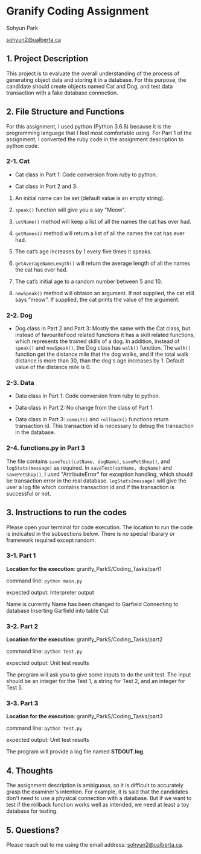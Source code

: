 # Granify Coding Assignment

Sohyun Park

sohyun2@ualberta.ca

## 1. Project Description
This project is to evaluate the overall understanding of the process of generating object data and storing it in a database. For this purpose, the candidate should create objects named Cat and Dog, and test data transaction with a fake database connection.

## 2. File Structure and Functions
For this assignment, I used python (Python 3.6.8) because it is the programming language that I feel most comfortable using. For Part 1 of the assignment, I converted the ruby code in the assignment description to python code.

### 2-1. Cat

* Cat class in Part 1: Code conversion from ruby to python.

* Cat class in Part 2 and 3: 

1. An initial name can be set (default value is an empty string).

2. `speak()` function will give you a say "Meow".

3. `setName()` method will keep a list of all the names the cat has ever had.

4. `getNames()` method will return a list of all the names the cat has ever had.

5. The cat’s age increases by 1 every five times it speaks.

6. `getAverageNameLength()` will return the average length of all the names the cat has ever had.

7. The cat’s initial age to a random number between 5 and 10.

8. `newSpeak()` method will obtaion an argument. If not supplied, the cat still says “meow”.
If supplied, the cat prints the value of the argument.

### 2-2. Dog

* Dog class in Part 2 and Part 3: Mostly the same with the Cat class, but instead of favouriteFood related functions it has a skill related functions, which represents the trained skills of a dog. In addition, instead of `speak()` and `newSpeak()`, the Dog class has `walk()` function. The `walk()` function get the distance mile that the dog walks, and if the total walk distance is more than 30, than the dog's age increases by 1. Default value of the distance mile is 0.

### 2-3. Data

* Data class in Part 1: Code conversion from ruby to python.

* Data class in Part 2: No change from the class of Part 1.

* Data class in Part 3: `commit()` and `rollback()` functions return transaction id. This transaction id is necessary to debug the transaction in the database.

### 2-4. functions.py in Part 3

The file contains `saveTest(catName, dogName)`, `savePetShop()`, and `logStats(message)` as required. In `saveTest(catName, dogName)` and `savePetShop()`, I used "AttributeError" for exception handling, which should be transaction error in the real database. `logStats(message)` will give the user a log file which contains transaction id and if the transaction is successful or not.

## 3. Instructions to run the codes
Please open your terminal for code execution. The location to run the code is indicated in the subsections below. There is no special libarary or framework required except random. 

### 3-1. Part 1

**Location for the execution**: granify_ParkS/Coding_Tasks/part1

command line: `python main.py`

expected output: Interpreter output

Name is currently
Name has been changed to Garfield
Connecting to database
Inserting Garfield into table Cat

### 3-2. Part 2

**Location for the execution**: granify_ParkS/Coding_Tasks/part2

command line: `python test.py`

expected output: Unit test results

The program will ask you to give some inputs to do the unit test. The input should be an integer for the Test 1, a string for Test 2, and an integer for Test 5.

### 3-3. Part 3

**Location for the execution**: granify_ParkS/Coding_Tasks/part3

command line: `python test.py`

expected output: Unit test results

The program will provide a log file named **STDOUT.log**.

## 4. Thoughts

The assignment description is ambiguous, so it is difficult to accurately grasp the examiner's intention. For example, it is said that the candidates don't need to use a physical connection with a database. But if we want to test if the rollback function works well as intended, we need at least a toy database for testing.

## 5. Questions?

Please reach out to me using the email address: sohyun2@ualberta.ca.
